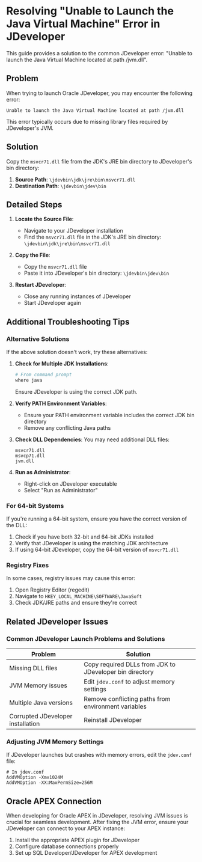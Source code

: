 # Resolving "Unable to Launch the Java Virtual Machine" Error in JDeveloper

This guide provides a solution to the common JDeveloper error: "Unable to launch the Java Virtual Machine located at path /jvm.dll".

## Problem

When trying to launch Oracle JDeveloper, you may encounter the following error:

```
Unable to launch the Java Virtual Machine located at path /jvm.dll
```

This error typically occurs due to missing library files required by JDeveloper's JVM.

## Solution

Copy the `msvcr71.dll` file from the JDK's JRE bin directory to JDeveloper's bin directory:

1. **Source Path**: `\jdevbin\jdk\jre\bin\msvcr71.dll`
2. **Destination Path**: `\jdevbin\jdev\bin`

## Detailed Steps

1. **Locate the Source File**:
   - Navigate to your JDeveloper installation
   - Find the `msvcr71.dll` file in the JDK's JRE bin directory: `\jdevbin\jdk\jre\bin\msvcr71.dll`

2. **Copy the File**:
   - Copy the `msvcr71.dll` file
   - Paste it into JDeveloper's bin directory: `\jdevbin\jdev\bin`

3. **Restart JDeveloper**:
   - Close any running instances of JDeveloper
   - Start JDeveloper again

## Additional Troubleshooting Tips

### Alternative Solutions

If the above solution doesn't work, try these alternatives:

1. **Check for Multiple JDK Installations**:
   ```bash
   # From command prompt
   where java
   ```
   Ensure JDeveloper is using the correct JDK path.

2. **Verify PATH Environment Variables**:
   - Ensure your PATH environment variable includes the correct JDK bin directory
   - Remove any conflicting Java paths

3. **Check DLL Dependencies**:
   You may need additional DLL files:
   ```
   msvcr71.dll
   msvcp71.dll
   jvm.dll
   ```

4. **Run as Administrator**:
   - Right-click on JDeveloper executable
   - Select "Run as Administrator"

### For 64-bit Systems

If you're running a 64-bit system, ensure you have the correct version of the DLL:

1. Check if you have both 32-bit and 64-bit JDKs installed
2. Verify that JDeveloper is using the matching JDK architecture
3. If using 64-bit JDeveloper, copy the 64-bit version of `msvcr71.dll`

### Registry Fixes

In some cases, registry issues may cause this error:

1. Open Registry Editor (regedit)
2. Navigate to `HKEY_LOCAL_MACHINE\SOFTWARE\JavaSoft`
3. Check JDK/JRE paths and ensure they're correct

## Related JDeveloper Issues

### Common JDeveloper Launch Problems and Solutions

| Problem | Solution |
|---------|----------|
| Missing DLL files | Copy required DLLs from JDK to JDeveloper bin directory |
| JVM Memory issues | Edit `jdev.conf` to adjust memory settings |
| Multiple Java versions | Remove conflicting paths from environment variables |
| Corrupted JDeveloper installation | Reinstall JDeveloper |

### Adjusting JVM Memory Settings

If JDeveloper launches but crashes with memory errors, edit the `jdev.conf` file:

```
# In jdev.conf
AddVMOption -Xmx1024M
AddVMOption -XX:MaxPermSize=256M
```

## Oracle APEX Connection

When developing for Oracle APEX in JDeveloper, resolving JVM issues is crucial for seamless development. After fixing the JVM error, ensure your JDeveloper can connect to your APEX instance:

1. Install the appropriate APEX plugin for JDeveloper
2. Configure database connections properly
3. Set up SQL Developer/JDeveloper for APEX development